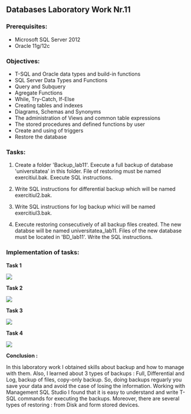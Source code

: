 ## Databases Laboratory Work Nr.11


### Prerequisites:
  - Microsoft SQL Server 2012
  - Oracle 11g/12c

### Objectives:
  - T-SQL and Oracle data types and build-in functions
  - SQL Server Data Types and Functions
  - Query and Subquery
  - Agregate Functions
  - While, Try-Catch, If-Else
  - Creating tables and indexes
  - Diagrams, Schemas and Synonyms
  - The administration of Views and common table expressions
  - The stored procedures and defined functions by user
  - Create and using of triggers
  - Restore the database
  
 ### Tasks: 
 
 1. Create a folder 'Backup_lab11'. Execute a full backup of database 'universitatea' in this folder. File of restoring must be
 named exercitiul.bak. Execute SQL instructions. 
 
 2. Write SQL instructions for differential backup which will be named exercitiul2.bak.  
 
 3. Write SQL instructions for log backup whici will be named exercitiul3.bak. 
 
 4. Execute restoring consecutively of all backup files created. The new databse will be named universitatea_lab11. Files of 
 the new database must be located in 'BD_lab11'. Write the SQL instructions. 
 
 ### Implementation of tasks: 
 
 **Task 1** 
 
 ![](https://github.com/gzaharia/BDC_Labs/blob/master/Laboratory_Work_N11/Screens/Task1.PNG)  
 
 **Task 2** 
 
 ![](https://github.com/gzaharia/BDC_Labs/blob/master/Laboratory_Work_N11/Screens/Task2.PNG) 
 
 
 **Task 3** 
 
 ![](https://github.com/gzaharia/BDC_Labs/blob/master/Laboratory_Work_N11/Screens/Task3.PNG)  
 
  
  **Task 4** 
 
 ![](https://github.com/gzaharia/BDC_Labs/blob/master/Laboratory_Work_N11/Screens/Task4.PNG) 


 **Conclusion :** 

In this laboratory work I obtained skills about backup and how to manage with them. Also, I learned about 3 types of backups : 
Full, Differential and Log, backup of files, copy-only backup. So, doing backups reguarly you save your data and avoid the case of losing the information. Working with
Management SQL Studio I found that it is easy to understand and write T-SQL commands for executing the backups. Moreover, there are several 
types of restoring : from Disk and form stored devices.
